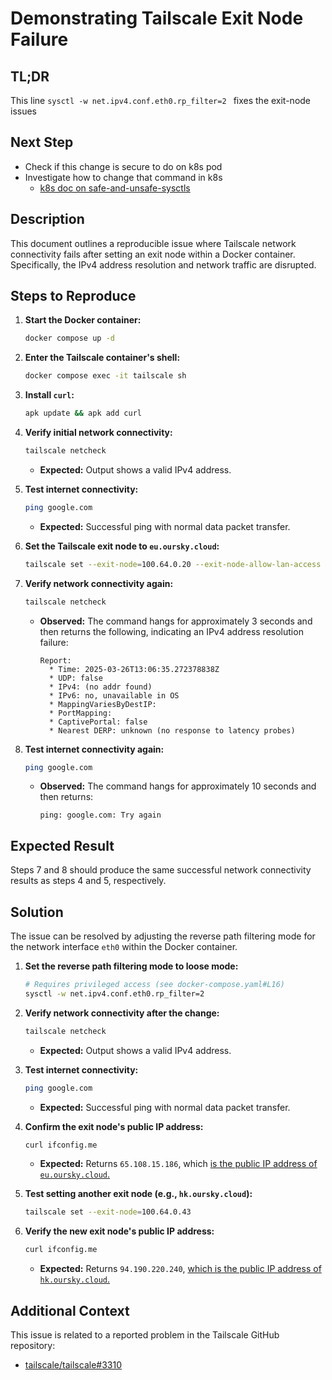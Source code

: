 # Demonstrating Tailscale Exit Node Failure

## TL;DR

This line `sysctl -w net.ipv4.conf.eth0.rp_filter=2
` fixes the exit-node issues

## Next Step

- Check if this change is secure to do on k8s pod
- Investigate how to change that command in k8s
  - [k8s doc on safe-and-unsafe-sysctls](https://kubernetes.io/docs/tasks/administer-cluster/sysctl-cluster/#safe-and-unsafe-sysctls)

## Description

This document outlines a reproducible issue where Tailscale network connectivity fails after setting an exit node within a Docker container. Specifically, the IPv4 address resolution and network traffic are disrupted.

## Steps to Reproduce

1.  **Start the Docker container:**
    ```bash
    docker compose up -d
    ```

2.  **Enter the Tailscale container's shell:**
    ```bash
    docker compose exec -it tailscale sh
    ```

3.  **Install `curl`:**
    ```bash
    apk update && apk add curl
    ```

4.  **Verify initial network connectivity:**
    ```bash
    tailscale netcheck
    ```
    * **Expected:** Output shows a valid IPv4 address.

5.  **Test internet connectivity:**
    ```bash
    ping google.com
    ```
    * **Expected:** Successful ping with normal data packet transfer.

6.  **Set the Tailscale exit node to `eu.oursky.cloud`:**
    ```bash
    tailscale set --exit-node=100.64.0.20 --exit-node-allow-lan-access
    ```

7.  **Verify network connectivity again:**
    ```bash
    tailscale netcheck
    ```
    * **Observed:** The command hangs for approximately 3 seconds and then returns the following, indicating an IPv4 address resolution failure:
        ```
        Report:
          * Time: 2025-03-26T13:06:35.272378838Z
          * UDP: false
          * IPv4: (no addr found)
          * IPv6: no, unavailable in OS
          * MappingVariesByDestIP:
          * PortMapping:
          * CaptivePortal: false
          * Nearest DERP: unknown (no response to latency probes)
        ```

8.  **Test internet connectivity again:**
    ```bash
    ping google.com
    ```
    * **Observed:** The command hangs for approximately 10 seconds and then returns:
        ```
        ping: google.com: Try again
        ```

## Expected Result

Steps 7 and 8 should produce the same successful network connectivity results as steps 4 and 5, respectively.

## Solution

The issue can be resolved by adjusting the reverse path filtering mode for the network interface `eth0` within the Docker container.

1.  **Set the reverse path filtering mode to loose mode:**
    ```bash
    # Requires privileged access (see docker-compose.yaml#L16)
    sysctl -w net.ipv4.conf.eth0.rp_filter=2
    ```

2.  **Verify network connectivity after the change:**
    ```bash
    tailscale netcheck
    ```
    * **Expected:** Output shows a valid IPv4 address.

3.  **Test internet connectivity:**
    ```bash
    ping google.com
    ```
    * **Expected:** Successful ping with normal data packet transfer.

4.  **Confirm the exit node's public IP address:**
    ```bash
    curl ifconfig.me
    ```
    * **Expected:** Returns `65.108.15.186`, which [is the public IP address of `eu.oursky.cloud`.](https://github.com/oursky/oursky.cloud/blob/aa90d9c78d5129dba475c2aa81a995b9c573615e/eu.oursky.cloud/README.md?plain=1#L12)

5.  **Test setting another exit node (e.g., `hk.oursky.cloud`):**
    ```bash
    tailscale set --exit-node=100.64.0.43
    ```

6.  **Verify the new exit node's public IP address:**
    ```bash
    curl ifconfig.me
    ```
    * **Expected:** Returns `94.190.220.240`, [which is the public IP address of `hk.oursky.cloud`.](https://github.com/oursky/oursky.cloud/blob/aa90d9c78d5129dba475c2aa81a995b9c573615e/hk.oursky.cloud.md?plain=1#L7)

## Additional Context

This issue is related to a reported problem in the Tailscale GitHub repository:

* [tailscale/tailscale#3310](https://github.com/tailscale/tailscale/issues/3310)
